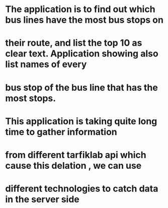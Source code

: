 # The application is to find out which bus lines have the most bus stops on
# their route, and list the top 10 as clear text. Application showing also list names of every
# bus stop of the bus line that has the most stops.


# This application is taking quite long time to gather information 
# from different tarfiklab api which cause this delation , we can use 
# different technologies to catch data in the server side 
